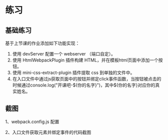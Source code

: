 # 练习



## 基础练习

基于上节课的作业添加如下功能实现：

1. 使用 devServer 配置一个 webserver （端口自定）。
2. 使用 HtmlWebpackPlugin 插件构建 HTML，并在模板html页面中添加一个按钮。
3. 使用 mini-css-extract-plugin 插件提取 css 到单独的文件中。
4. 在入口文件中通过js获取页面中的按钮并绑定click事件函数，当按钮被点击的时候通过console.log("开课吧-${你的名字}")，其中${你的名字}对应你的真实姓名。



## 截图

1、webpack.config.js 配置

2、入口文件获取元素并绑定事件的代码截图

